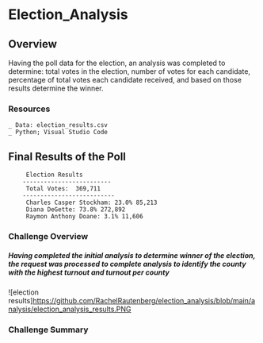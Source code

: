 # Election_Analysis

## Overview
Having the poll data for the election, an analysis was completed to determine: total votes in the election, number of votes for each candidate, percentage of total votes each candidate received, and based on those results determine the winner. 

### Resources
    _ Data: election_results.csv
    _ Python; Visual Studio Code
    
## Final Results of the Poll

         Election Results
        -------------------------
         Total Votes:  369,711
        --------------------------
         Charles Casper Stockham: 23.0% 85,213
         Diana DeGette: 73.8% 272,892
         Raymon Anthony Doane: 3.1% 11,606

### Challenge Overview
##### Having completed the initial analysis to determine winner of the election, the request was processed to complete analysis to identify the county with the highest turnout and turnout per county

![election results]https://github.com/RachelRautenberg/election_analysis/blob/main/analysis/election_analysis_results.PNG



### Challenge Summary
